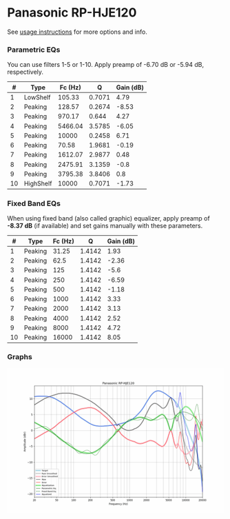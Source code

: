 # Panasonic RP-HJE120
See [usage instructions](https://github.com/jaakkopasanen/AutoEq#usage) for more options and info.

### Parametric EQs
You can use filters 1-5 or 1-10. Apply preamp of -6.70 dB or -5.94 dB, respectively.

|   # | Type      |   Fc (Hz) |      Q |   Gain (dB) |
|-----|-----------|-----------|--------|-------------|
|   1 | LowShelf  |    105.33 | 0.7071 |        4.79 |
|   2 | Peaking   |    128.57 | 0.2674 |       -8.53 |
|   3 | Peaking   |    970.17 | 0.644  |        4.27 |
|   4 | Peaking   |   5466.04 | 3.5785 |       -6.05 |
|   5 | Peaking   |  10000    | 0.2458 |        6.71 |
|   6 | Peaking   |     70.58 | 1.9681 |       -0.19 |
|   7 | Peaking   |   1612.07 | 2.9877 |        0.48 |
|   8 | Peaking   |   2475.91 | 3.1359 |       -0.8  |
|   9 | Peaking   |   3795.38 | 3.8406 |        0.8  |
|  10 | HighShelf |  10000    | 0.7071 |       -1.73 |

### Fixed Band EQs
When using fixed band (also called graphic) equalizer, apply preamp of **-8.37 dB** (if available) and set gains manually with these parameters.

|   # | Type    |   Fc (Hz) |      Q |   Gain (dB) |
|-----|---------|-----------|--------|-------------|
|   1 | Peaking |     31.25 | 1.4142 |        1.93 |
|   2 | Peaking |     62.5  | 1.4142 |       -2.36 |
|   3 | Peaking |    125    | 1.4142 |       -5.6  |
|   4 | Peaking |    250    | 1.4142 |       -6.59 |
|   5 | Peaking |    500    | 1.4142 |       -1.18 |
|   6 | Peaking |   1000    | 1.4142 |        3.33 |
|   7 | Peaking |   2000    | 1.4142 |        3.13 |
|   8 | Peaking |   4000    | 1.4142 |        2.52 |
|   9 | Peaking |   8000    | 1.4142 |        4.72 |
|  10 | Peaking |  16000    | 1.4142 |        8.05 |

### Graphs
![](./Panasonic%20RP-HJE120.png)
